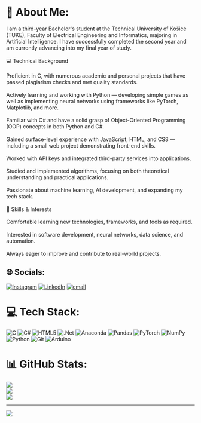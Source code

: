 # 💫 About Me:
I am a third-year Bachelor's student at the Technical University of Košice (TUKE), Faculty of Electrical Engineering and Informatics, majoring in Artificial Intelligence. I have successfully completed the second year and am currently advancing into my final year of study.<br><br>💻 Technical Background<br><br>Proficient in C, with numerous academic and personal projects that have passed plagiarism checks and met quality standards.<br><br>Actively learning and working with Python — developing simple games as well as implementing neural networks using frameworks like PyTorch, Matplotlib, and more.<br><br>Familiar with C# and have a solid grasp of Object-Oriented Programming (OOP) concepts in both Python and C#.<br><br>Gained surface-level experience with JavaScript, HTML, and CSS — including a small web project demonstrating front-end skills.<br><br>Worked with API keys and integrated third-party services into applications.<br><br>Studied and implemented algorithms, focusing on both theoretical understanding and practical applications.<br><br>Passionate about machine learning, AI development, and expanding my tech stack.<br><br>🚀 Skills & Interests<br><br>Comfortable learning new technologies, frameworks, and tools as required.<br><br>Interested in software development, neural networks, data science, and automation.<br><br>Always eager to improve and contribute to real-world projects.


## 🌐 Socials:
[![Instagram](https://img.shields.io/badge/Instagram-%23E4405F.svg?logo=Instagram&logoColor=white)](https://instagram.com/tolik_174_) [![LinkedIn](https://img.shields.io/badge/LinkedIn-%230077B5.svg?logo=linkedin&logoColor=white)](https://linkedin.com/in/AnatoliiVasylov) [![email](https://img.shields.io/badge/Email-D14836?logo=gmail&logoColor=white)](mailto:tolik.vasilov174@gmail.com) 

# 💻 Tech Stack:
![C](https://img.shields.io/badge/c-%2300599C.svg?style=for-the-badge&logo=c&logoColor=white) ![C#](https://img.shields.io/badge/c%23-%23239120.svg?style=for-the-badge&logo=csharp&logoColor=white) ![HTML5](https://img.shields.io/badge/html5-%23E34F26.svg?style=for-the-badge&logo=html5&logoColor=white) ![.Net](https://img.shields.io/badge/.NET-5C2D91?style=for-the-badge&logo=.net&logoColor=white) ![Anaconda](https://img.shields.io/badge/Anaconda-%2344A833.svg?style=for-the-badge&logo=anaconda&logoColor=white) ![Pandas](https://img.shields.io/badge/pandas-%23150458.svg?style=for-the-badge&logo=pandas&logoColor=white) ![PyTorch](https://img.shields.io/badge/PyTorch-%23EE4C2C.svg?style=for-the-badge&logo=PyTorch&logoColor=white) ![NumPy](https://img.shields.io/badge/numpy-%23013243.svg?style=for-the-badge&logo=numpy&logoColor=white) ![Python](https://img.shields.io/badge/python-3670A0?style=for-the-badge&logo=python&logoColor=ffdd54) ![Git](https://img.shields.io/badge/git-%23F05033.svg?style=for-the-badge&logo=git&logoColor=white) ![Arduino](https://img.shields.io/badge/-Arduino-00979D?style=for-the-badge&logo=Arduino&logoColor=white)
# 📊 GitHub Stats:
![](https://github-readme-stats.vercel.app/api?username=tolik747&theme=dark&hide_border=false&include_all_commits=false&count_private=false)<br/>
![](https://nirzak-streak-stats.vercel.app/?user=tolik747&theme=dark&hide_border=false)<br/>
![](https://github-readme-stats.vercel.app/api/top-langs/?username=tolik747&theme=dark&hide_border=false&include_all_commits=false&count_private=false&layout=compact)

---
[![](https://visitcount.itsvg.in/api?id=tolik747&icon=4&color=0)](https://visitcount.itsvg.in)

<!-- Proudly created with GPRM ( https://gprm.itsvg.in ) -->
